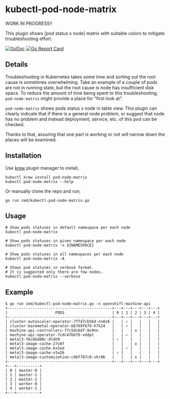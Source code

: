 # kubectl-pod-node-matrix

WORK IN PROGRESS!!

This plugin shows [pod status x node] matrix with suitable colors to mitigate troubleshooting effort.

[![GoDoc](https://godoc.org/github.com/ardaguclu/kubectl-pod-node-matrix?status.svg)](https://godoc.org/github.com/ardaguclu/kubectl-pod-node-matrix)
[![Go Report Card](https://goreportcard.com/badge/github.com/ardaguclu/kubectl-pod-node-matrix)](https://goreportcard.com/report/github.com/ardaguclu/kubectl-pod-node-matrix)

## Details

Troubleshooting in Kubernetes takes some time and sorting out the root cause is sometimes overwhelming. 
Take an example of a couple of pods are not in running state, but the root cause is node has insufficient
disk space. To reduce the amount of time being spent to this troubleshooting, `pod-node-matrix` might provide a
place for "first look at". 

`pod-node-matrix` shows pods status x node in table view. This plugin can clearly indicate that if there is a general node problem,
or suggest that node has no problem and instead deployment, service, etc. of this pod can be checked.

Thanks to that, assuring that one part is working or not will narrow down the places will be examined.

## Installation

Use [krew](https://sigs.k8s.io/krew) plugin manager to install,

```shell script
kubectl krew install pod-node-matrix
kubectl pod-node-matrix --help
```

Or manually clone the repo and run;

```shell script
go run cmd/kubectl-pod-node-matrix.go
```

## Usage

```shell script
# Show pods statuses in default namespace per each node
kubectl pod-node-matrix

# Show pods statuses in given namespace per each node
kubectl pod-node-matrix -n ${NAMESPACE}

# Show pods statuses in all namespaces per each node
kubectl pod-node-matrix -A

# Shows pod statuses in verbose format. 
# It is suggested only there are few nodes.
kubectl pod-node-matrix --verbose
```

## Example

```shell script
$ go run cmd/kubectl-pod-node-matrix.go -n openshift-machine-api
+----------------------------------------------+---+---+---+---+---+
|                     PODS                     | 0 | 1 | 2 | 3 | 4 |
+----------------------------------------------+---+---+---+---+---+
| cluster-autoscaler-operator-7ffd7cb56d-nn8z6 |   | ✓ |   |   |   |
| cluster-baremetal-operator-bb769f679-h7k24   |   | ✓ |   |   |   |
| machine-api-controllers-f7c5dc6df-8v9nn      |   |   | x |   |   |
| machine-api-operator-7cdc47bb76-xddpt        |   | ✓ |   |   |   |
| metal3-f6cb6d88c-dl4h9                       | ✓ |   |   |   |   |
| metal3-image-cache-27v8f                     |   |   | x |   |   |
| metal3-image-cache-kx5xm                     |   | ✓ |   |   |   |
| metal3-image-cache-vtw26                     | ✓ |   |   |   |   |
| metal3-image-customization-c9bf787c8-vhr8b   |   |   | x |   |   |
+----------------------------------------------+---+---+---+---+---+
+---+----------+
| 0 | master-0 |
| 1 | master-1 |
| 2 | master-2 |
| 3 | worker-0 |
| 4 | worker-1 |
+---+----------+
```
